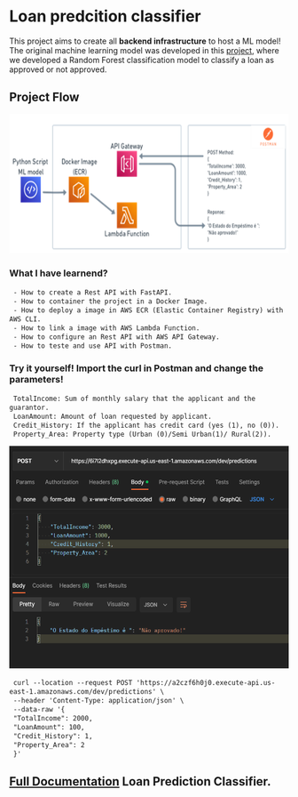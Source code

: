 # Loan predcition classifier 
This project aims to create all <b>backend infrastructure</b> to host a ML model!
The original machine learning model was developed in this [project](https://colab.research.google.com/drive/1P2Ao5k5a3p13pg2WmBOl7XEnd4nL7MvM), where we developed a Random Forest classification model to classify a loan as approved or not approved.

## Project Flow 
     

<img src="img\project_design_1.png"  width="700" height="250">


### What I have learnend? 

     - How to create a Rest API with FastAPI.
     - How to container the project in a Docker Image.
     - How to deploy a image in AWS ECR (Elastic Container Registry) with AWS CLI.
     - How to link a image with AWS Lambda Function.
     - How to configure an Rest API with AWS API Gateway.
     - How to teste and use API with Postman.
     
     
### Try it <b>yourself</b>! Import the curl in Postman and change the parameters!

     TotalIncome: Sum of monthly salary that the applicant and the guarantor.
     LoanAmount: Amount of loan requested by applicant.
     Credit_History: If the applicant has credit card (yes (1), no (0)).
     Property_Area: Property type (Urban (0)/Semi Urban(1)/ Rural(2)).

     
<img src="img\postaman_development.png"  width="700" height="400">

     curl --location --request POST 'https://a2czf6h0j0.execute-api.us-east-1.amazonaws.com/dev/predictions' \
     --header 'Content-Type: application/json' \
     --data-raw '{
     "TotalIncome": 2000,
     "LoanAmount": 100,
     "Credit_History": 1,
     "Property_Area": 2
     }'


## [Full Documentation](Loan-Prediction-Documentation.pdf) Loan Prediction Classifier.